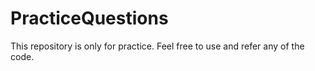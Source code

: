 # PracticeQuestions
This repository is only for practice. 
Feel free to use and refer any of the code.
